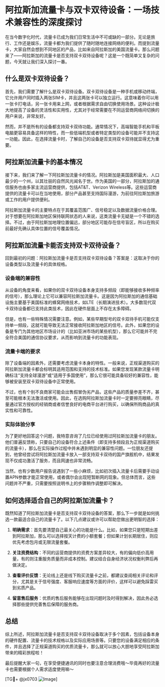 # 阿拉斯加流量卡与双卡双待设备：一场技术兼容性的深度探讨

在当今数字化时代，流量卡已成为我们日常生活中不可或缺的一部分。无论是旅行、工作还是娱乐，流量卡都为我们提供了随时随地连接网络的便利。而提到流量卡，大家自然会想到不同地区的产品，比如来自阿拉斯加的美国流量卡。那么问题来了——阿拉斯加的流量卡是否支持双卡双待设备呢？这是一个既简单又复杂的问题，今天就让我们深入探讨一番。

## 什么是双卡双待设备？

首先，我们需要了解什么是双卡双待设备。双卡双待设备是一种手机或移动终端，它允许用户同时插入两张SIM卡，并且这两张卡可以独立运行。这意味着你可以用一张卡打电话，另一张卡用来上网，或者根据需求自由切换使用场景。这种设计极大地提高了设备的灵活性和实用性，尤其对于经常需要在不同运营商网络间切换的用户来说，非常友好。

然而，并不是所有的设备都支持双卡双待功能。通常情况下，高端智能手机和平板电脑更容易具备这样的特性，而一些低端机型或者特定类型的设备可能并不支持这一功能。因此，在选择流量卡时，了解自己的设备是否支持双卡双待就显得尤为重要。

## 阿拉斯加流量卡的基本情况

接下来，我们来了解一下阿拉斯加流量卡的情况。阿拉斯加是美国面积最大、人口最少的一个州，以其壮丽的自然风光闻名于世。作为美国的一部分，阿拉斯加的通信服务也由多家主流运营商提供，包括AT&T、Verizon Wireless等。这些运营商提供的流量卡可以在当地使用，部分产品甚至支持国际漫游，为前往阿拉斯加旅游或工作的用户提供便利。

阿拉斯加流量卡的主要特点在于其覆盖范围广、信号稳定以及数据流量价格合理。对于想要在阿拉斯加地区保持联网状态的人来说，这类流量卡无疑是一个不错的选择。不过，由于阿拉斯加地理位置偏远，部分地区可能存在信号盲区，所以在购买前最好先确认具体位置的信号覆盖情况。

## 阿拉斯加流量卡能否支持双卡双待设备？

回到最初的问题：阿拉斯加流量卡是否支持双卡双待设备？答案是：这取决于你的设备类型以及流量卡的具体规格。

### 设备端的兼容性

从设备的角度来看，如果你的双卡双待设备本身支持多频段（即能够接收多种频率的信号），那么理论上它可以兼容阿拉斯加流量卡。这是因为阿拉斯加的通信基础设施主要基于美国标准的蜂窝网络技术，如LTE（长期演进技术）。大多数现代双卡双待设备都已支持此类技术，因此在硬件层面上不存在太多障碍。

但是，也有一些特殊情况需要注意。例如，某些早期型号的双卡双待手机可能仅支持单一频段，这就可能导致无法正常接收阿拉斯加地区的信号。此外，如果您的设备是专门为其他地区市场设计的（比如亚洲市场的某些机型），那么它可能并不完全符合美国的通信协议要求，从而影响到流量卡的功能表现。

### 流量卡端的要求

除了设备端的因素外，还需要考虑流量卡本身的特性。一般来说，正规渠道购买的阿拉斯加流量卡都会标明其适用范围和支持的技术标准。如果您发现某款流量卡明确标注“支持全球漫游”或“适用于多国使用”，那么它很可能具备较好的兼容性，能够被安装至双卡双待设备中正常使用。

不过，也有个别不良商家可能会出售假冒伪劣产品，这些产品的质量参差不齐，甚至可能根本无法激活或使用。因此，在选购阿拉斯加流量卡时一定要擦亮眼睛，尽量通过官方授权的经销商或者信誉良好的电商平台进行购买，以确保所购商品的真实性和可靠性。

### 实际体验分享

为了更好地回答这个问题，我特意咨询了几位已经使用过阿拉斯加流量卡的朋友。他们普遍反馈称，只要自己的设备符合上述条件（即支持多频段且为正规渠道购买的流量卡），那么在实际操作过程中并未遇到明显的兼容性问题。一位朋友还提到，他曾经尝试将阿拉斯加流量卡放入一部支持双卡双待的国产旗舰机中，结果发现不仅成功激活了服务，而且网速也非常流畅。

当然，也有少数用户报告说遇到了一些小麻烦，比如初次插入流量卡后需要手动设置APN参数才能正常使用，或者偶尔会出现短暂断网的现象。但总体而言，这些问题并不严重，只需要按照说明书上的步骤稍作调整即可解决。

## 如何选择适合自己的阿拉斯加流量卡？

既然知道了阿拉斯加流量卡是否支持双卡双待设备的答案，那么下一步就是如何挑选一款最适合自己的流量卡了。以下几点建议或许可以帮助您做出更明智的选择：

1. **明确需求**：首先要清楚自己最关心的功能是什么。比如，如果您只是短期出差到阿拉斯加，那么可以选择按天计费的小额套餐；但如果计划长期居住，则应优先考虑包月或无限流量套餐。
   
2. **关注资费结构**：不同的运营商提供的资费方案差异较大，有的偏向低价高用量，有的则注重服务质量而非成本控制。建议结合自身经济状况权衡利弊后再做决定。
   
3. **查看评价反馈**：无论线上还是线下购买流量卡之前，都建议查阅相关评论和评分，尤其是关于信号强度、客服响应速度等方面的评价，这样可以避免踩雷买到劣质产品。
   
4. **留意售后服务**：优质的售后服务能够在出现问题时及时得到解决，因此务必选择那些提供完善售后保障的服务商。

## 总结

综上所述，阿拉斯加流量卡是否支持双卡双待设备取决于多个因素，包括设备本身的硬件配置、流量卡的技术规格以及实际应用场景等。只要您的设备满足相应的条件，并且选择了正规渠道购买的优质流量卡，那么就可以放心大胆地享受阿拉斯加带来的精彩旅程啦！

最后提醒大家一句，在享受便捷通讯的同时也要注意合理消费哦～毕竟再好的流量卡也需要根据个人需求适度使用嘛～

[TG💪+ @jx0703 ![Image](https://github.com/user-attachments/assets/dbca1d08-cadb-493c-b0ec-ad6f7a83f270)]